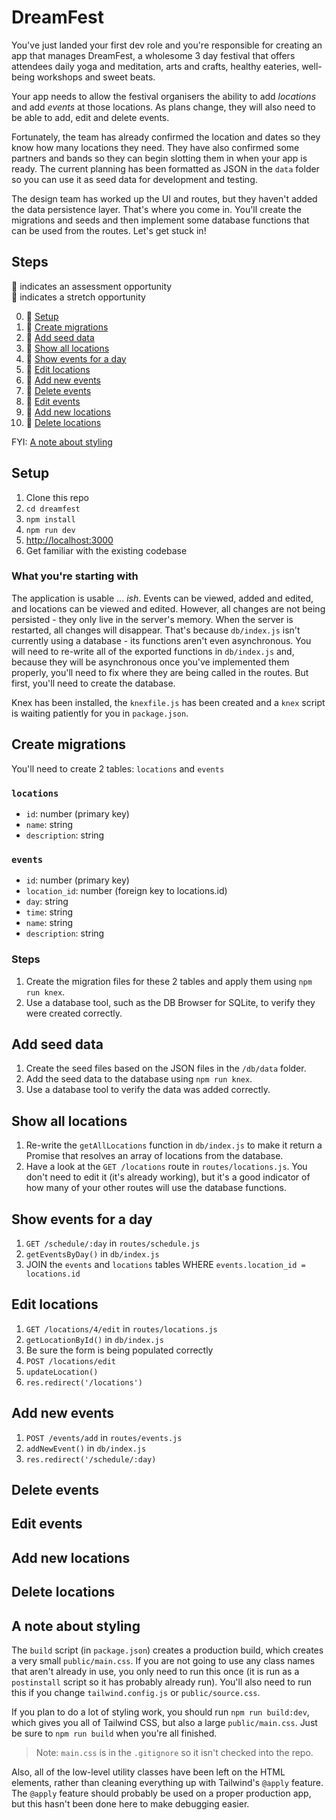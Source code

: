 # DreamFest

You've just landed your first dev role and you're responsible for creating an app that manages DreamFest, a wholesome 3 day festival that offers attendees daily yoga and meditation, arts and crafts, healthy eateries, well-being workshops and sweet beats.

Your app needs to allow the festival organisers the ability to add _locations_ and add _events_ at those locations. As plans change, they will also need to be able to add, edit and delete events.

Fortunately, the team has already confirmed the location and dates so they know how many locations they need. They have also confirmed some partners and bands so they can begin slotting them in when your app is ready. The current planning has been formatted as JSON in the `data` folder so you can use it as seed data for development and testing.

The design team has worked up the UI and routes, but they haven't added the data persistence layer. That's where you come in. You'll create the migrations and seeds and then implement some database functions that can be used from the routes. Let's get stuck in!

## Steps

🙌 indicates an assessment opportunity<br>
💪 indicates a stretch opportunity

0. 🙌 [Setup](#Setup)
1. 🙌 [Create migrations](#create-migrations)
1. 🙌 [Add seed data](#add-seed-data)
1. 🙌 [Show all locations](#show-all-locations)
1. 🙌 [Show events for a day](#show-events-for-a-day)
1. 🙌 [Edit locations](#edit-locations)
1. 🙌 [Add new events](#add-new-events)
1. 🙌 [Delete events](#delete-events)
1. 💪 [Edit events](#edit-events)
1. 💪 [Add new locations](#add-new-locations)
1. 💪 [Delete locations](#delete-locations)

FYI: [A note about styling](#a-note-about-styling)

## Setup

1. Clone this repo
1. `cd dreamfest`
1. `npm install`
1. `npm run dev`
1. [http://localhost:3000](http://localhost:3000)
1. Get familiar with the existing codebase

### What you're starting with

The application is usable ... _ish_. Events can be viewed, added and edited, and locations can be viewed and edited. However, all changes are not being persisted - they only live in the server's memory. When the server is restarted, all changes will disappear. That's because `db/index.js` isn't currently using a database - its functions aren't even asynchronous. You will need to re-write all of the exported functions in `db/index.js` and, because they will be asynchronous once you've implemented them properly, you'll need to fix where they are being called in the routes. But first, you'll need to create the database.

Knex has been installed, the `knexfile.js` has been created and a `knex` script is waiting patiently for you in `package.json`.

## Create migrations

You'll need to create 2 tables: `locations` and `events`

### `locations`

* `id`: number (primary key)
* `name`: string
* `description`: string

### `events`

  * `id`: number (primary key)
  * `location_id`: number (foreign key to locations.id)
  * `day`: string
  * `time`: string
  * `name`: string
  * `description`: string

### Steps

1. Create the migration files for these 2 tables and apply them using `npm run knex`.
1. Use a database tool, such as the DB Browser for SQLite, to verify they were created correctly.

## Add seed data

1. Create the seed files based on the JSON files in the `/db/data` folder.
1. Add the seed data to the database using `npm run knex`.
1. Use a database tool to verify the data was added correctly.

## Show all locations

1. Re-write the `getAllLocations` function in `db/index.js` to make it return a Promise that resolves an array of locations from the database.
1. Have a look at the `GET /locations` route in `routes/locations.js`. You don't need to edit it (it's already working), but it's a good indicator of how many of your other routes will use the database functions.

## Show events for a day

1. `GET /schedule/:day` in `routes/schedule.js`
1. `getEventsByDay()` in `db/index.js`
1. JOIN the `events` and `locations` tables WHERE `events.location_id = locations.id`

## Edit locations

1. `GET /locations/4/edit` in `routes/locations.js`
1. `getLocationById()` in `db/index.js`
1. Be sure the form is being populated correctly
1. `POST /locations/edit`
1. `updateLocation()`
1. `res.redirect('/locations')`

## Add new events

1. `POST /events/add` in `routes/events.js`
1. `addNewEvent()` in `db/index.js`
1. `res.redirect('/schedule/:day)`

## Delete events



## Edit events



## Add new locations



## Delete locations



## A note about styling

The `build` script (in `package.json`) creates a production build, which creates a very small `public/main.css`. If you are not going to use any class names that aren't already in use, you only need to run this once (it is run as a `postinstall` script so it has probably already run). You'll also need to run this if you change `tailwind.config.js` or `public/source.css`.

If you plan to do a lot of styling work, you should run `npm run build:dev`, which gives you all of Tailwind CSS, but also a large `public/main.css`. Just be sure to `npm run build` when you're all finished.

> Note: `main.css` is in the `.gitignore` so it isn't checked into the repo.

Also, all of the low-level utility classes have been left on the HTML elements, rather than cleaning everything up with Tailwind's `@apply` feature. The `@apply` feature should probably be used on a proper production app, but this hasn't been done here to make debugging easier.
